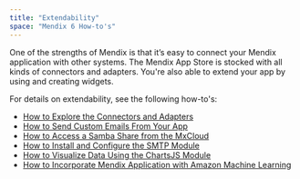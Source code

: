 ```yaml
---
title: "Extendability"
space: "Mendix 6 How-to's"
---
```


One of the strengths of Mendix is that it’s easy to connect your Mendix application with other systems. The Mendix App Store is stocked with all kinds of connectors and adapters. You're also able to extend your app by using and creating widgets.

For details on extendability, see the following how-to's:

* [How to Explore the Connectors and Adapters](explore-the-connectors-and-adapters)
* [How to Send Custom Emails From Your App](send-custom-emails-from-your-app)
* [How to Access a Samba Share from the MxCloud](access-a-samba-share-from-the-mxcloud)
* [How to Install and Configure the SMTP Module](install-and-configure-the-smtp-module)
* [How to Visualize Data Using the ChartsJS Module](visualize-data-using-the-chartsjs-module)
* [How to Incorporate Mendix Application with Amazon Machine Learning](how-to-incorporate-mendix-application-with-amazon-machine-learning)